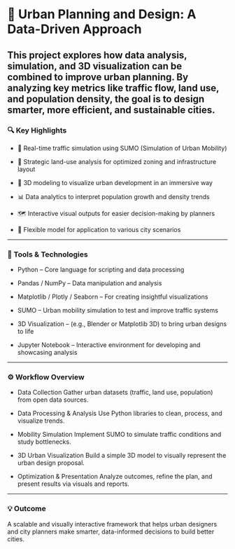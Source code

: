 # 🌆 Urban Planning and Design: A Data-Driven Approach
This project explores how data analysis, simulation, and 3D visualization can be combined to improve urban planning. By analyzing key metrics like traffic flow, land use, and population density, the goal is to design smarter, more efficient, and sustainable cities.
------------------------------------------------
### 🔍 Key Highlights
- 📌 Real-time traffic simulation using SUMO (Simulation of Urban Mobility)

- 🧭 Strategic land-use analysis for optimized zoning and infrastructure layout

- 🧱 3D modeling to visualize urban development in an immersive way

- 📊 Data analytics to interpret population growth and density trends

- 🗺️ Interactive visual outputs for easier decision-making by planners

- 🔁 Flexible model for application to various city scenarios
------------------------------------------------
### 🧰 Tools & Technologies
- Python – Core language for scripting and data processing

- Pandas / NumPy – Data manipulation and analysis

- Matplotlib / Plotly / Seaborn – For creating insightful visualizations

- SUMO – Urban mobility simulation to test and improve traffic systems

- 3D Visualization – (e.g., Blender or Matplotlib 3D) to bring urban designs to life

- Jupyter Notebook – Interactive environment for developing and showcasing analysis
------------------------------------------------
### ⚙️ Workflow Overview
- Data Collection
Gather urban datasets (traffic, land use, population) from open data sources.

- Data Processing & Analysis
Use Python libraries to clean, process, and visualize trends.

- Mobility Simulation
Implement SUMO to simulate traffic conditions and study bottlenecks.

- 3D Urban Visualization
Build a simple 3D model to visually represent the urban design proposal.

- Optimization & Presentation
Analyze outcomes, refine the plan, and present results via visuals and reports.
------------------------------------------------
### 💡 Outcome
A scalable and visually interactive framework that helps urban designers and city planners make smarter, data-informed decisions to build better cities.
